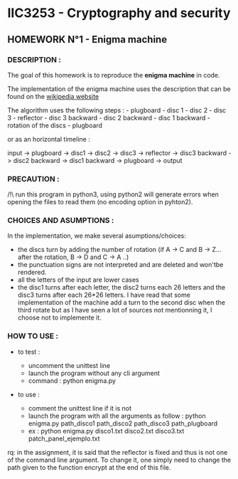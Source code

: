 # IIC3253 - Cryptography and security
## HOMEWORK N°1 - Enigma machine

### DESCRIPTION :

The goal of this homework is to reproduce the **enigma machine** in code.

The implementation of the enigma machine uses the description that can be found on the [wikipedia website](http://en.wikipedia.org/wiki/Enigma_machine)

The algorithm uses the following steps :
    - plugboard
    - disc 1
    - disc 2
    - disc 3
    - reflector
    - disc 3 backward
    - disc 2 backward
    - disc 1 backward
    - rotation of the discs
    - plugboard

or as an horizontal timeline :

input -> plugboard -> disc1 -> disc2 -> disc3 -> reflector -> disc3 backward -> disc2 backward -> disc1 backward -> plugboard -> output

### PRECAUTION :

/!\ run this program in python3, using python2 will generate errors when opening the files to read them (no encoding option in pyhton2).

### CHOICES AND ASUMPTIONS :

In the implementation, we make several asumptions/choices:
- the discs turn by adding the number of rotation (if A -> C and B -> Z... after the rotation, B -> D and C -> A ..)
- the punctuation signs are not interpreted and are deleted and won'tbe rendered.
- all the letters of the input are lower cases
- the disc1 turns after each letter, the disc2 turns each 26 letters and the disc3 turns after each 26*26 letters. I have read that some implementation of the machine add a turn to the second disc when the  third rotate but as I have seen a lot of sources not mentionning it, I choose not to implemente it.

### HOW TO USE :
- to test :
  * uncomment the unittest line
  * launch the program without any cli argument
  * command : python enigma.py

- to use :
  * comment the unittest line if it is not
  * launch the program with all the arguments as follow : 
    python enigma.py path_disco1 path_disco2 path_disco3 path_plugboard 
  * ex :
    python enigma.py disco1.txt disco2.txt disco3.txt patch_panel_ejemplo.txt 

rq: in the assignment, it is said that the reflector is fixed and thus is not one of the command line argument. To change it, one simply need to change the path given to the function encrypt at the end of this file.